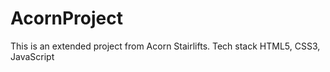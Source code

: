 # AcornProject
This is an extended project from Acorn Stairlifts. Tech stack HTML5, CSS3, JavaScript
